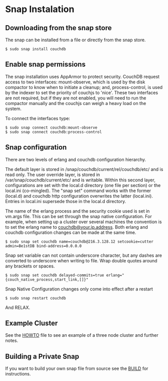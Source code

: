 # Snap Instalation

## Downloading from the snap store

The snap can be installed from a file or directly from the snap store.

    $ sudo snap install couchdb 
    
## Enable snap permissions

The snap installation uses AppArmor to protect security. CouchDB request access to two interfaces: mount-observe, which
is used by the disk compactor to know when to initiate a cleanup; and, process-control, is used by the indexer to set
the priority of couchjs to 'nice'. These two interfaces are not required, but if they are not enabled, you will need to run the compactor manually and the couchjs can weigh a heavy load on the system. 

To connect the interfaces type:

    $ sudo snap connect couchdb:mount-observe
    $ sudo snap connect couchdb:process-control

## Snap configuration

There are two levels of erlang and couchdb configuration hierarchy. 

The default layer is stored in /snap/couchdb/current/rel/couchdb/etc/ and is read only. 
The user override layer, is stored in /var/snap/couchdb/current/etc/ and is writable. 
Within this second layer, configurations are set with the local.d directory (one file 
per section) or the local.ini (co-mingled). The "snap set" command works with the 
former (local.d) and couchdb http configuration overwrites the latter (local.ini). 
Entries in local.ini supersede those in the local.d directory.

The name of the erlang process and the security cookie used is set in vm.args file.
This can be set through the snap native configuration. For example, when setting up 
a cluster over several machines the convention is to set the erlang 
name to couchdb@your.ip.address. Both erlang and couchdb configuration changes can be 
made at the same time.

    $ sudo snap set couchdb name=couchdb@216.3.128.12 setcookie=cutter admin=Be1stDB bind-address=0.0.0.0

Snap set variable can not contain underscore character, but any dashes are converted to underscore when
writing to file. Wrap double quotes around any brackets or spaces.

    $ sudo snap set couchdb delayed-commits=true erlang="{couch_native_process,start_link,[]}"

Snap Native Configuration changes only come into effect after a restart
    
    $ sudo snap restart couchdb

And RELAX.

## Example Cluster

See the [HOWTO][1] file to see an example of a three node cluster and further notes. 

## Building a Private Snap

If you want to build your own snap file from source see the [BUILD][2] for instructions.

[1]: HOWTO.md
[2]: BUILD.md

